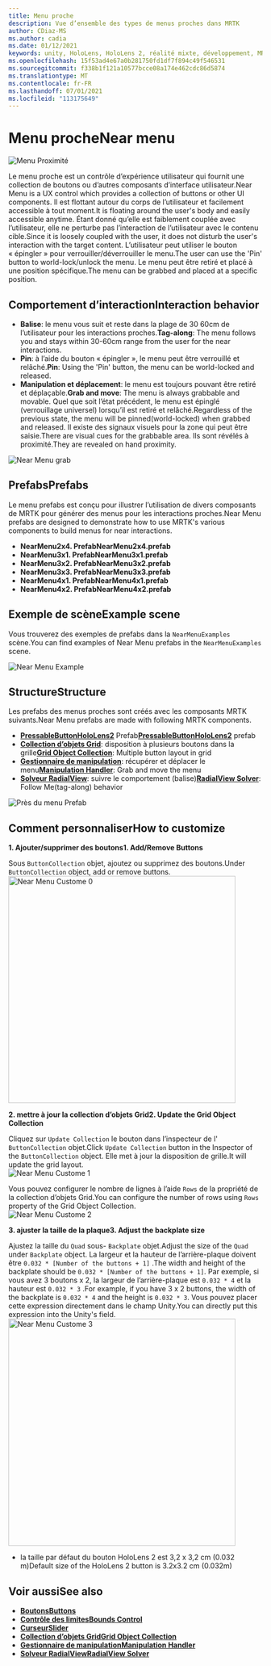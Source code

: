 ```yaml
---
title: Menu proche
description: Vue d’ensemble des types de menus proches dans MRTK
author: CDiaz-MS
ms.author: cadia
ms.date: 01/12/2021
keywords: unity, HoloLens, HoloLens 2, réalité mixte, développement, MRTK, Menu proche,
ms.openlocfilehash: 15f53ad4e67a0b281750fd1df7f894c49f546531
ms.sourcegitcommit: f338b1f121a10577bcce08a174e462cdc86d5874
ms.translationtype: MT
ms.contentlocale: fr-FR
ms.lasthandoff: 07/01/2021
ms.locfileid: "113175649"
---
```

# <a name="near-menu"></a><span data-ttu-id="02781-104">Menu proche</span><span class="sxs-lookup"><span data-stu-id="02781-104">Near menu</span></span>

![Menu Proximité](../images/near-menu/MRTK_UX_NearMenu.png)

<span data-ttu-id="02781-106">Le menu proche est un contrôle d’expérience utilisateur qui fournit une collection de boutons ou d’autres composants d’interface utilisateur.</span><span class="sxs-lookup"><span data-stu-id="02781-106">Near Menu is a UX control which provides a collection of buttons or other UI components.</span></span> <span data-ttu-id="02781-107">Il est flottant autour du corps de l’utilisateur et facilement accessible à tout moment.</span><span class="sxs-lookup"><span data-stu-id="02781-107">It is floating around the user's body and easily accessible anytime.</span></span> <span data-ttu-id="02781-108">Étant donné qu’elle est faiblement couplée avec l’utilisateur, elle ne perturbe pas l’interaction de l’utilisateur avec le contenu cible.</span><span class="sxs-lookup"><span data-stu-id="02781-108">Since it is loosely coupled with the user, it does not disturb the user's interaction with the target content.</span></span> <span data-ttu-id="02781-109">L’utilisateur peut utiliser le bouton « épingler » pour verrouiller/déverrouiller le menu.</span><span class="sxs-lookup"><span data-stu-id="02781-109">The user can use the 'Pin' button to world-lock/unlock the menu.</span></span> <span data-ttu-id="02781-110">Le menu peut être retiré et placé à une position spécifique.</span><span class="sxs-lookup"><span data-stu-id="02781-110">The menu can be grabbed and placed at a specific position.</span></span>

## <a name="interaction-behavior"></a><span data-ttu-id="02781-111">Comportement d’interaction</span><span class="sxs-lookup"><span data-stu-id="02781-111">Interaction behavior</span></span>

- <span data-ttu-id="02781-112">**Balise**: le menu vous suit et reste dans la plage de 30 60cm de l’utilisateur pour les interactions proches.</span><span class="sxs-lookup"><span data-stu-id="02781-112">**Tag-along**: The menu follows you and stays within 30-60cm range from the user for the near interactions.</span></span>
- <span data-ttu-id="02781-113">**Pin**: à l’aide du bouton « épingler », le menu peut être verrouillé et relâché.</span><span class="sxs-lookup"><span data-stu-id="02781-113">**Pin**: Using the 'Pin' button, the menu can be world-locked and released.</span></span>
- <span data-ttu-id="02781-114">**Manipulation et déplacement**: le menu est toujours pouvant être retiré et déplaçable.</span><span class="sxs-lookup"><span data-stu-id="02781-114">**Grab and move**: The menu is always grabbable and movable.</span></span> <span data-ttu-id="02781-115">Quel que soit l’état précédent, le menu est épinglé (verrouillage universel) lorsqu’il est retiré et relâché.</span><span class="sxs-lookup"><span data-stu-id="02781-115">Regardless of the previous state, the menu will be pinned(world-locked) when grabbed and released.</span></span> <span data-ttu-id="02781-116">Il existe des signaux visuels pour la zone qui peut être saisie.</span><span class="sxs-lookup"><span data-stu-id="02781-116">There are visual cues for the grabbable area.</span></span> <span data-ttu-id="02781-117">Ils sont révélés à proximité.</span><span class="sxs-lookup"><span data-stu-id="02781-117">They are revealed on hand proximity.</span></span>

<img src="../images/near-menu/MRTK_UX_NearMenu_Grab.png" alt="Near Menu grab">

## <a name="prefabs"></a><span data-ttu-id="02781-118">Prefabs</span><span class="sxs-lookup"><span data-stu-id="02781-118">Prefabs</span></span>

<span data-ttu-id="02781-119">Le menu prefabs est conçu pour illustrer l’utilisation de divers composants de MRTK pour générer des menus pour les interactions proches.</span><span class="sxs-lookup"><span data-stu-id="02781-119">Near Menu prefabs are designed to demonstrate how to use MRTK's various components to build menus for near interactions.</span></span>

- <span data-ttu-id="02781-120">**NearMenu2x4. Prefab**</span><span class="sxs-lookup"><span data-stu-id="02781-120">**NearMenu2x4.prefab**</span></span>
- <span data-ttu-id="02781-121">**NearMenu3x1. Prefab**</span><span class="sxs-lookup"><span data-stu-id="02781-121">**NearMenu3x1.prefab**</span></span>
- <span data-ttu-id="02781-122">**NearMenu3x2. Prefab**</span><span class="sxs-lookup"><span data-stu-id="02781-122">**NearMenu3x2.prefab**</span></span>
- <span data-ttu-id="02781-123">**NearMenu3x3. Prefab**</span><span class="sxs-lookup"><span data-stu-id="02781-123">**NearMenu3x3.prefab**</span></span>
- <span data-ttu-id="02781-124">**NearMenu4x1. Prefab**</span><span class="sxs-lookup"><span data-stu-id="02781-124">**NearMenu4x1.prefab**</span></span>
- <span data-ttu-id="02781-125">**NearMenu4x2. Prefab**</span><span class="sxs-lookup"><span data-stu-id="02781-125">**NearMenu4x2.prefab**</span></span>

## <a name="example-scene"></a><span data-ttu-id="02781-126">Exemple de scène</span><span class="sxs-lookup"><span data-stu-id="02781-126">Example scene</span></span>

<span data-ttu-id="02781-127">Vous trouverez des exemples de prefabs dans la `NearMenuExamples` scène.</span><span class="sxs-lookup"><span data-stu-id="02781-127">You can find examples of Near Menu prefabs in the `NearMenuExamples` scene.</span></span>

<img src="../images/near-menu/MRTK_UX_NearMenu_Examples.png" alt="Near Menu Example">

## <a name="structure"></a><span data-ttu-id="02781-128">Structure</span><span class="sxs-lookup"><span data-stu-id="02781-128">Structure</span></span>

<span data-ttu-id="02781-129">Les prefabs des menus proches sont créés avec les composants MRTK suivants.</span><span class="sxs-lookup"><span data-stu-id="02781-129">Near Menu prefabs are made with following MRTK components.</span></span>

- <span data-ttu-id="02781-130">[**PressableButtonHoloLens2**](button.md) Prefab</span><span class="sxs-lookup"><span data-stu-id="02781-130">[**PressableButtonHoloLens2**](button.md) prefab</span></span>
- <span data-ttu-id="02781-131">[**Collection d’objets Grid**](object-collection.md): disposition à plusieurs boutons dans la grille</span><span class="sxs-lookup"><span data-stu-id="02781-131">[**Grid Object Collection**](object-collection.md): Multiple button layout in grid</span></span>
- <span data-ttu-id="02781-132">[**Gestionnaire de manipulation**](manipulation-handler.md): récupérer et déplacer le menu</span><span class="sxs-lookup"><span data-stu-id="02781-132">[**Manipulation Handler**](manipulation-handler.md): Grab and move the menu</span></span>
- <span data-ttu-id="02781-133">[**Solveur RadialView**](solvers/solver.md): suivre le comportement (balise)</span><span class="sxs-lookup"><span data-stu-id="02781-133">[**RadialView Solver**](solvers/solver.md): Follow Me(tag-along) behavior</span></span>

![Près du menu Prefab](../images/near-menu/MRTK_UX_NearMenu_Structure.png)

## <a name="how-to-customize"></a><span data-ttu-id="02781-135">Comment personnaliser</span><span class="sxs-lookup"><span data-stu-id="02781-135">How to customize</span></span>

<span data-ttu-id="02781-136">**1. Ajouter/supprimer des boutons**</span><span class="sxs-lookup"><span data-stu-id="02781-136">**1. Add/Remove Buttons**</span></span>

<span data-ttu-id="02781-137">Sous `ButtonCollection` objet, ajoutez ou supprimez des boutons.</span><span class="sxs-lookup"><span data-stu-id="02781-137">Under `ButtonCollection` object, add or remove buttons.</span></span>  
<img src="../images/near-menu/MRTK_UX_NearMenu_Custom0.png" width="450" alt="Near Menu Custome 0">

<span data-ttu-id="02781-138">**2. mettre à jour la collection d’objets Grid**</span><span class="sxs-lookup"><span data-stu-id="02781-138">**2. Update the Grid Object Collection**</span></span>

<span data-ttu-id="02781-139">Cliquez sur `Update Collection` le bouton dans l’inspecteur de l' `ButtonCollection` objet.</span><span class="sxs-lookup"><span data-stu-id="02781-139">Click `Update Collection` button in the Inspector of the `ButtonCollection` object.</span></span> <span data-ttu-id="02781-140">Elle met à jour la disposition de grille.</span><span class="sxs-lookup"><span data-stu-id="02781-140">It will update the grid layout.</span></span>  
<img src="../images/near-menu/MRTK_UX_NearMenu_Custom1.png" alt="Near Menu Custome 1">

<span data-ttu-id="02781-141">Vous pouvez configurer le nombre de lignes à l’aide `Rows` de la propriété de la collection d’objets Grid.</span><span class="sxs-lookup"><span data-stu-id="02781-141">You can configure the number of rows using `Rows` property of the Grid Object Collection.</span></span>  
<img src="../images/near-menu/MRTK_UX_NearMenu_Custom2.png" alt="Near Menu Custome 2">

<span data-ttu-id="02781-142">**3. ajuster la taille de la plaque**</span><span class="sxs-lookup"><span data-stu-id="02781-142">**3. Adjust the backplate size**</span></span>

<span data-ttu-id="02781-143">Ajustez la taille du `Quad` sous- `Backplate` objet.</span><span class="sxs-lookup"><span data-stu-id="02781-143">Adjust the size of the `Quad` under `Backplate` object.</span></span> <span data-ttu-id="02781-144">La largeur et la hauteur de l’arrière-plaque doivent être `0.032 * [Number of the buttons + 1]` .</span><span class="sxs-lookup"><span data-stu-id="02781-144">The width and height of the backplate should be `0.032 * [Number of the buttons + 1]`.</span></span> <span data-ttu-id="02781-145">Par exemple, si vous avez 3 boutons x 2, la largeur de l’arrière-plaque est `0.032 * 4` et la hauteur est `0.032 * 3` .</span><span class="sxs-lookup"><span data-stu-id="02781-145">For example, if you have 3 x 2 buttons, the width of the backplate is `0.032 * 4` and the height is `0.032 * 3`.</span></span> <span data-ttu-id="02781-146">Vous pouvez placer cette expression directement dans le champ Unity.</span><span class="sxs-lookup"><span data-stu-id="02781-146">You can directly put this expression into the Unity's field.</span></span>  
<img src="../images/near-menu/MRTK_UX_NearMenu_Custom3.png" width="450" alt="Near Menu Custome 3">

- <span data-ttu-id="02781-147">la taille par défaut du bouton HoloLens 2 est 3,2 x 3,2 cm (0.032 m)</span><span class="sxs-lookup"><span data-stu-id="02781-147">Default size of the HoloLens 2 button is 3.2x3.2 cm (0.032m)</span></span>

## <a name="see-also"></a><span data-ttu-id="02781-148">Voir aussi</span><span class="sxs-lookup"><span data-stu-id="02781-148">See also</span></span>

- [<span data-ttu-id="02781-149">**Boutons**</span><span class="sxs-lookup"><span data-stu-id="02781-149">**Buttons**</span></span>](button.md)
- [<span data-ttu-id="02781-150">**Contrôle des limites**</span><span class="sxs-lookup"><span data-stu-id="02781-150">**Bounds Control**</span></span>](bounds-control.md)
- [<span data-ttu-id="02781-151">**Curseur**</span><span class="sxs-lookup"><span data-stu-id="02781-151">**Slider**</span></span>](sliders.md)
- [<span data-ttu-id="02781-152">**Collection d’objets Grid**</span><span class="sxs-lookup"><span data-stu-id="02781-152">**Grid Object Collection**</span></span>](object-collection.md)
- [<span data-ttu-id="02781-153">**Gestionnaire de manipulation**</span><span class="sxs-lookup"><span data-stu-id="02781-153">**Manipulation Handler**</span></span>](manipulation-handler.md)
- [<span data-ttu-id="02781-154">**Solveur RadialView**</span><span class="sxs-lookup"><span data-stu-id="02781-154">**RadialView Solver**</span></span>](solvers/solver.md)
